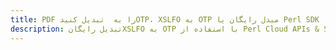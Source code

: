 ---title: PDF را به  تبدیل کنیدOTP، XSLFO به OTP مبدل رایگان یا Perl SDKdescription: تبدیل رایگانXSLFO به OTP با استفاده از Perl Cloud APIs & SDK همچنین اسناد PDF را در Cloud ایجاد، ویرایش و رندر کنید.---